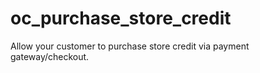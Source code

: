 # oc_purchase_store_credit
Allow your customer to purchase store credit via payment gateway/checkout.
